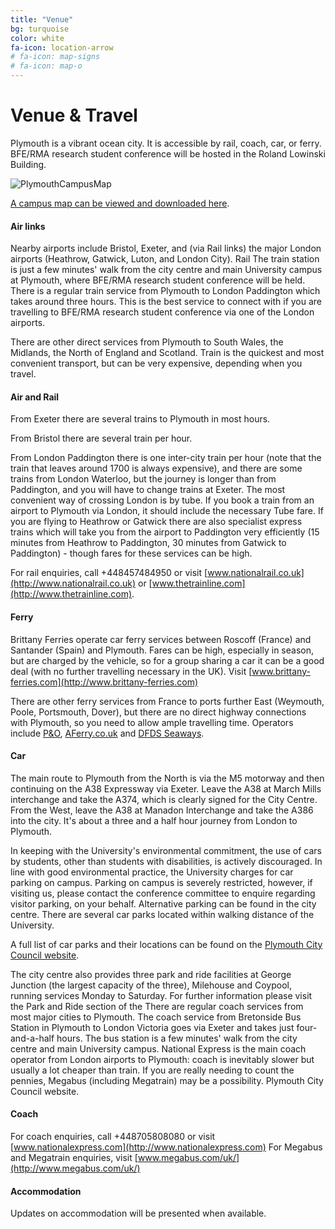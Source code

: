 ```yaml
---
title: "Venue"
bg: turquoise
color: white
fa-icon: location-arrow
# fa-icon: map-signs
# fa-icon: map-o
---
```


# Venue & Travel
Plymouth is a vibrant ocean city. It is accessible by rail, coach, car, or ferry. BFE/RMA research student conference will be hosted in the Roland Lowinski Building. 

![PlymouthCampusMap](https://i.pinimg.com/originals/ac/33/51/ac33519f2b93a17833af398114a94cb2.png "University of Plymouth - Campus Map")


[A campus map can be viewed and downloaded here](http://www.plymouth.ac.uk/files/extranet/docs/MAR/CampusMapJun14.pdf).

#### Air links
Nearby airports include Bristol, Exeter, and (via Rail links) the major London airports (Heathrow, Gatwick, Luton, and London City).
Rail
The train station is just a few minutes' walk from the city centre and main University campus at Plymouth, where BFE/RMA research student conference will be held. There is a regular train service from Plymouth to London Paddington which takes around three hours. This is the best service to connect with if you are travelling to BFE/RMA research student conference via one of the London airports.

There are other direct services from Plymouth to South Wales, the Midlands, the North of England and Scotland. Train is the quickest and most convenient transport, but can be very expensive, depending when you travel.

#### Air and Rail
From Exeter there are several trains to Plymouth in most hours. 

From Bristol there are several train per hour.

From London Paddington there is one inter-city train per hour (note that the train that leaves around 1700 is always expensive), and there are some trains from London Waterloo, but the journey is longer than from Paddington, and you will have to change trains at Exeter. The most convenient way of crossing London is by tube. If you book a train from an airport to Plymouth via London, it should include the necessary Tube fare. If you are flying to Heathrow or Gatwick there are also specialist express trains which will take you from the airport to Paddington very efficiently (15 minutes from Heathrow to Paddington, 30 minutes from Gatwick to Paddington) - though fares for these services can be high.

For rail enquiries, call +448457484950 or visit [www.nationalrail.co.uk](http://www.nationalrail.co.uk) or [www.thetrainline.com](http://www.thetrainline.com).

#### Ferry
Brittany Ferries operate car ferry services between Roscoff (France) and Santander (Spain) and Plymouth. Fares can be high, especially in season, but are charged by the vehicle, so for a group sharing a car it can be a good deal (with no further travelling necessary in the UK). Visit [www.brittany-ferries.com](http://www.brittany-ferries.com)

There are other ferry services from France to ports further East (Weymouth, Poole, Portsmouth, Dover), but there are no direct highway connections with Plymouth, so you need to allow ample travelling time. Operators include [P&O](http://www.poferries.com), [AFerry.co.uk](http://www.aferry.co.uk) and [DFDS Seaways](http://www.dfdsseaways.co.uk).  

#### Car
The main route to Plymouth from the North is via the M5 motorway and then continuing on the A38 Expressway via Exeter. Leave the A38 at March Mills interchange and take the A374, which is clearly signed for the City Centre. From the West, leave the A38 at Manadon Interchange and take the A386 into the city. It's about a three and a half hour journey from London to Plymouth.   

In keeping with the University's environmental commitment, the use of cars by students, other than students with disabilities, is actively discouraged. In line with good environmental practice, the University charges for car parking on campus. Parking on campus is severely restricted, however, if visiting us, please contact the conference committee to enquire regarding visitor parking, on your behalf. Alternative parking can be found in the city centre. There are several car parks located within walking distance of the University.

A full list of car parks and their locations can be found on the [Plymouth City Council website](http://www.plymouth.gov.uk). 

The city centre also provides three park and ride facilities at George Junction (the largest capacity of the three), Milehouse and Coypool, running services Monday to Saturday. For further information please visit the Park and Ride section of the There are regular coach services from most major cities to Plymouth. The coach service from Bretonside Bus Station in Plymouth to London Victoria goes via Exeter and takes just four-and-a-half hours. The bus station is a few minutes' walk from the city centre and main University campus. National Express is the main coach operator from London airports to Plymouth: coach is inevitably slower but usually a lot cheaper than train. If you are really needing to count the pennies, Megabus (including Megatrain) may be a possibility. 
Plymouth City Council website.  

#### Coach

For coach enquiries, call +448705808080 or visit [www.nationalexpress.com](http://www.nationalexpress.com)
For Megabus and Megatrain enquiries, visit [www.megabus.com/uk/](http://www.megabus.com/uk/)

#### Accommodation

Updates on accommodation will be presented when available.
<!-- A range of accommodation is available. [Click here](http://cmr.soc.plymouth.ac.uk/cmmr2015/accommodation.html) for details. -->

